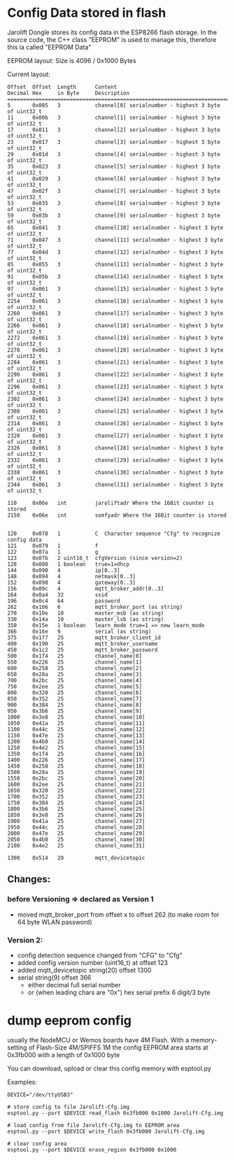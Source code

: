 # Config Data stored in flash

Jarolift Dongle stores its config data in the ESP8266 flash storage.
In the source code, the C++ class "EEPROM" is used to manage this, therefore
this ia called "EEPROM Data"

EEPROM layout: Size is 4096 / 0x1000 Bytes

Current layout:
```
Offset  Offset  Length      Content
Decimal Hex     in Byte     Description
=================================================================================
5       0x005   3           channel[0] serialnumber - highest 3 byte of uint32_t
11      0x00b   3           channel[1] serialnumber - highest 3 byte of uint32_t
17      0x011   3           channel[2] serialnumber - highest 3 byte of uint32_t
23      0x017   3           channel[3] serialnumber - highest 3 byte of uint32_t
29      0x01d   3           channel[4] serialnumber - highest 3 byte of uint32_t
35      0x023   3           channel[5] serialnumber - highest 3 byte of uint32_t
41      0x029   3           channel[6] serialnumber - highest 3 byte of uint32_t
47      0x02f   3           channel[7] serialnumber - highest 3 byte of uint32_t
53      0x035   3           channel[8] serialnumber - highest 3 byte of uint32_t
59      0x03b   3           channel[9] serialnumber - highest 3 byte of uint32_t
65      0x041   3           channel[10] serialnumber - highest 3 byte of uint32_t
71      0x047   3           channel[11] serialnumber - highest 3 byte of uint32_t
77      0x04d   3           channel[12] serialnumber - highest 3 byte of uint32_t
85      0x055   3           channel[13] serialnumber - highest 3 byte of uint32_t
91      0x05b   3           channel[14] serialnumber - highest 3 byte of uint32_t
97      0x061   3           channel[15] serialnumber - highest 3 byte of uint32_t
2254    0x061   3           channel[16] serialnumber - highest 3 byte of uint32_t
2260    0x061   3           channel[17] serialnumber - highest 3 byte of uint32_t
2266    0x061   3           channel[18] serialnumber - highest 3 byte of uint32_t
2272    0x061   3           channel[19] serialnumber - highest 3 byte of uint32_t
2278    0x061   3           channel[20] serialnumber - highest 3 byte of uint32_t
2284    0x061   3           channel[21] serialnumber - highest 3 byte of uint32_t
2290    0x061   3           channel[22] serialnumber - highest 3 byte of uint32_t
2296    0x061   3           channel[23] serialnumber - highest 3 byte of uint32_t
2302    0x061   3           channel[24] serialnumber - highest 3 byte of uint32_t
2308    0x061   3           channel[25] serialnumber - highest 3 byte of uint32_t
2314    0x061   3           channel[26] serialnumber - highest 3 byte of uint32_t
2320    0x061   3           channel[27] serialnumber - highest 3 byte of uint32_t
2326    0x061   3           channel[28] serialnumber - highest 3 byte of uint32_t
2332    0x061   3           channel[29] serialnumber - highest 3 byte of uint32_t
2338    0x061   3           channel[30] serialnumber - highest 3 byte of uint32_t
2344    0x061   3           channel[31] serialnumber - highest 3 byte of uint32_t
                            
110     0x06e   int         jaroliftadr Where the 16Bit counter is stored
2150    0x06e   int         somfyadr Where the 16Bit counter is stored                            


120     0x078   1           C  Character sequence "Cfg" to recognize config data
121     0x079   1           f
122     0x07a   1           g
123     0x07b   2 uint16_t  cfgVersion (since version=2)
128     0x080   1 boolean   true=1=dhcp
144     0x090   4           ip[0..3]
148     0x094   4           netmask[0..3]
152     0x098   4           gateway[0..3]
156     0x09c   4           mqtt_broker_addr[0..3]
164     0x0a4   32          ssid
196     0x0c4   64          password
262     0x106   6           mqtt_broker_port (as string)
270     0x10e   10          master_msb (as string)
330     0x14a   10          master_lsb (as string)
350     0x15e   1 boolean   learn_mode true=1 => new learn_mode
366     0x16e   9           serial (as string)
375     0x177   25          mqtt_broker_client_id
400     0x190   25          mqtt_broker_username
450     0x1c2   25          mqtt_broker_password
500     0x1f4   25          channel_name[0]
550     0x226   25          channel_name[1]
600     0x258   25          channel_name[2]
650     0x28a   25          channel_name[3]
700     0x2bc   25          channel_name[4]
750     0x2ee   25          channel_name[5]
800     0x320   25          channel_name[6]
850     0x352   25          channel_name[7]
900     0x384   25          channel_name[8]
950     0x3b6   25          channel_name[9]
1000    0x3e8   25          channel_name[10]
1050    0x41a   25          channel_name[11]
1100    0x44c   25          channel_name[12]
1150    0x47e   25          channel_name[13]
1200    0x4b0   25          channel_name[14]
1250    0x4e2   25          channel_name[15]
1350    0x1f4   25          channel_name[16]
1400    0x226   25          channel_name[17]
1450    0x258   25          channel_name[18]
1500    0x28a   25          channel_name[19]
1550    0x2bc   25          channel_name[20]
1600    0x2ee   25          channel_name[21]
1650    0x320   25          channel_name[22]
1700    0x352   25          channel_name[23]
1750    0x384   25          channel_name[24]
1800    0x3b6   25          channel_name[25]
1850    0x3e8   25          channel_name[26]
1900    0x41a   25          channel_name[27]
1950    0x44c   25          channel_name[28]
2000    0x47e   25          channel_name[29]
2050    0x4b0   25          channel_name[30]
2100    0x4e2   25          channel_name[31]

1300    0x514   20          mqtt_devicetopic
```

## Changes: 
### before Versioning => declared as Version 1
- moved mqtt_broker_port from offset x to offset 262 
  (to make room for 64 byte WLAN password)

### Version 2:
- config detection sequence changed from "CFG" to "Cfg"
- added config version number (uint16_t) at offset 123
- added mqtt_devicetopic string(20) offset 1300
- serial string(9) offset 366
  - either decimal full serial number
  - or (when leading chars are "0x") hex serial prefix 6 digit/3 byte



# dump eeprom config 

usually the NodeMCU or Wemos boards have 4M Flash. 
With a memory-setting of Flash-Size 4M/SPIFFS 1M
the config EEPROM area starts at 0x3fb000 with a length of 0x1000 byte

You can download, upload or clear this config memory with esptool.py

Examples:
```
DEVICE="/dev/ttyUSB3"

# store config to file Jarolift-Cfg.img
esptool.py --port $DEVICE read_flash 0x3fb000 0x1000 Jarolift-Cfg.img

# load config from file Jarolift-Cfg.img to EEPROM area
esptool.py --port $DEVICE write_flash 0x3fb000 Jarolift-Cfg.img

# clear config area
esptool.py --port $DEVICE erase_region 0x3fb000 0x1000
```

